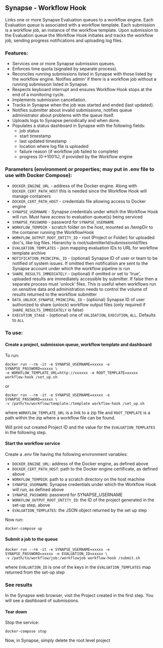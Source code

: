 ## Synapse - Workflow Hook
Links one or more Synapse Evaluation queues to a workflow engine.  Each Evaluation queue is associated with a workflow template.  Each submission is a workflow job, an instance of the workflow template.  Upon submission to the Evaluation queue the Workflow Hook initiates and tracks the workflow job, sending progress notifications and uploading log files.


### Features:
- Services one or more Synapse submission queues.
- Enforces time quota (signaled by separate process).
- Reconciles running submissions listed in Synapse with those listed by the workflow engine.  Notifies admin' if there is a workflow job without a running submission listed in Synapse.
- Respects keyboard interrupt and ensures Workflow Hook stops at the end of a monitoring cycle.
- Implements submission cancellation.
- Tracks in Synapse when the job was started and ended (last updated).
- Notifies submitter about invalid submissions, notifies queue administrator about problems with the queue itself.
- Uploads logs to Synapse periodically and when done.
- Populates a status dashboard in Synapse with the following fields:
	- job status
	- start timestamp
	- last updated timestamp
	- location where log file is uploaded
	- failure reason (if workflow job failed to complete)
	- progress (0->100%), if provided by the Workflow engine
	
### Parameters (environment or properties; may put in .env file to use with Docker Compose):
- `DOCKER_ENGINE_URL` - address of the Docker engine.   Along with `DOCKER_CERT_PATH_HOST` this is needed since the Workflow Hook will manage containers
- `DOCKER_CERT_PATH_HOST` - credentials file allowing access to Docker engine
- `SYNAPSE_USERNAME` - Synapse credentials under which the Workflow Hook will run.  Must have access to evaluation queue(s) being serviced
- `SYNAPSE_PASSWORD` - password for `SYNAPSE_USERNAME`
- `WORKFLOW_TEMPDIR` - scratch folder on the host, mounted as /tempDir to the container running the WorkflowHook
- `WORKFLOW_OUTPUT_ROOT_ENTITY_ID` - root (Project or Folder) for uploaded doc's, like log files.  Hierarchy is root/submitterId/submissionId/files
- `EVALUATION_TEMPLATES` - json mapping evaluation IDs to URL for workflow template archive
- `NOTIFICATION_PRINCIPAL_ID` - (optional) Synapse ID of user or team to be notified of system issues.  If omitted then notification are sent to the Synapse account under which the workflow pipeline is run
- `SHARE_RESULTS_IMMEDIATELY` - (optional) if omitted or set to 'true', uploaded results are immediately accessible by submitter.  If false then a separate process must 'unlock' files.  This is useful when workflows run on sensitive data and administration needs to control the volume of results returned to the workflow submitter
- `DATA_UNLOCK_SYNAPSE_PRINCIPAL_ID` - (optional) Synapse ID of user authorized to share (unlock) workflow output files 
	(only required if `SHARE_RESULTS_IMMEDIATELY` is false)
- `EXECUTION_STAGE` - (optional) one of `VALIDATION`, `EXECUTION`, `ALL`.  Defaults to `ALL`


### To use:

#### Create a project, submission queue, workflow template and dashboard
To run:

```
docker run --rm -it -e SYNAPSE_USERNAME=xxxxx -e SYNAPSE_PASSWORD=xxxxx \
-e WORKFLOW_TEMPLATE_URL=http://xxxxxx -e ROOT_TEMPLATE=xxxxx workflow-hook /set_up.sh
```

or

```
docker run --rm -it -e SYNAPSE_USERNAME=xxxxx -e SYNAPSE_PASSWORD=xxxxx \
-v /path/to/workflow/template:/template workflow-hook /set_up.sh
```
where `WORKFLOW_TEMPLATE_URL` is a link to a zip file and `ROOT_TEMPLATE` is a path within the zip where a workflow file can be found.


Will print out created Project ID and the value for the `EVALUATION_TEMPLATES` in the following step.

#### Start the workflow service

Create a .env file having the following environment variables:

- `DOCKER_ENGINE_URL`: address of the Docker engine, as defined above
- `DOCKER_CERT_PATH_HOST`: path to the Docker engine certificate, as defined above
- `WORKFLOW_TEMPDIR`: path to a scratch directory on the host machine
- `SYNAPSE_USERNAME`: Synapse credentials under which the Workflow Hook will run, as defined above
- `SYNAPSE_PASSWORD`: password for SYNAPSE_USERNAME
- `WORKFLOW_OUTPUT_ROOT_ENTITY_ID`: the ID of the project generated in the set-up step, above
- `EVALUATION_TEMPLATES`: the JSON object returned by the set up step

Now run:

```
docker-compose up
```

#### Submit a job to the queue

```
docker run --rm -it -e SYNAPSE_USERNAME=xxxxx -e SYNAPSE_PASSWORD=xxxxx -e EVALUATION_ID=xxxxx \
-v /path/to/workflow/job:/workflowjob workflow-hook /submit.sh
```
where `EVALUATION_ID` is one of the keys in the `EVALUATION_TEMPLATES` map returned from the set-up step

### See results

In the Synapse web browser, visit the Project created in the first step.  You will see a dashboard of submissions.


#### Tear down
Stop the service:

```
docker-compose stop
```
Now, in Synapse, simply delete the root level project


